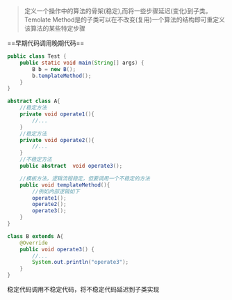 > 定义一个操作中的算法的骨架(稳定),而将一些步骤延迟(变化)到子类。Temolate Method是的子类可以在不改变(复用)一个算法的结构即可重定义该算法的某些特定步骤

==早期代码调用晚期代码==

```java
public class Test {
    public static void main(String[] args) {
        B b = new B();
        b.templateMethod();
    }
}

abstract class A{
    //稳定方法
    private void operate1(){
        //...
    }
    //稳定方法
    private void operate2(){
        //...
    }
    //不稳定方法
    public abstract  void operate3();

    //模板方法，逻辑流程稳定，但要调用一个不稳定的方法
    public void templateMethod(){
        //例如内部逻辑如下
        operate1();
        operate2();
        operate3();
    }
}

class B extends A{
    @Override
    public void operate3() {
        //...
        System.out.println("operate3");
    }
}
```

稳定代码调用不稳定代码，将不稳定代码延迟到子类实现